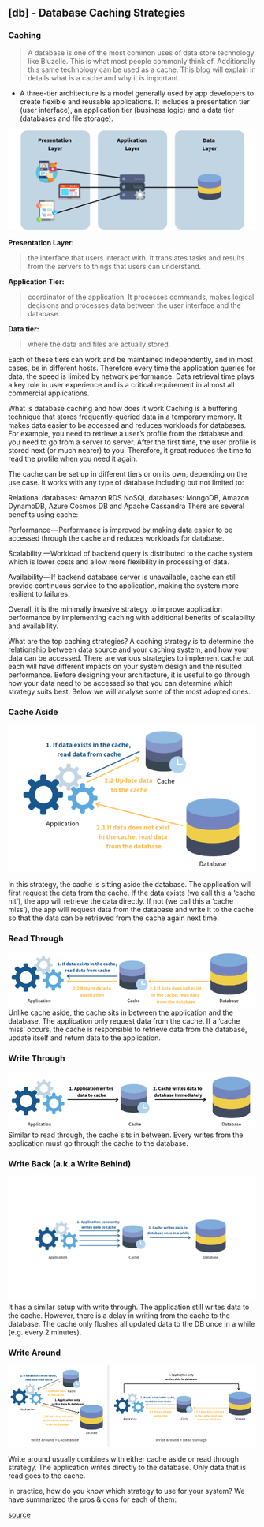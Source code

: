 ## [db] - Database Caching Strategies 

### **Caching**
>A database is one of the most common uses of data store technology like Bluzelle. This is what most people commonly think of. Additionally this same technology can be used as a cache. This blog will explain in details what is a cache and why it is important.

* A three-tier architecture is a model generally used by app developers to create flexible and reusable applications. It includes a presentation tier (user interface), an application tier (business logic) and a data tier (databases and file storage).

![](../assets/img/db_3tier.png)

**Presentation Layer:** 
>the interface that users interact with. It translates tasks and results from the servers to things that users can understand.

**Application Tier:** 
> coordinator of the application. It processes commands, makes logical decisions and processes data between the user interface and the database.

**Data tier:** 
>where the data and files are actually stored.

Each of these tiers can work and be maintained independently, and in most cases, be in different hosts. Therefore every time the application queries for data, the speed is limited by network performance. Data retrieval time plays a key role in user experience and is a critical requirement in almost all commercial applications.

What is database caching and how does it work
Caching is a buffering technique that stores frequently-queried data in a temporary memory. It makes data easier to be accessed and reduces workloads for databases. For example, you need to retrieve a user’s profile from the database and you need to go from a server to server. After the first time, the user profile is stored next (or much nearer) to you. Therefore, it great reduces the time to read the profile when you need it again.

The cache can be set up in different tiers or on its own, depending on the use case. It works with any type of database including but not limited to:

Relational databases: Amazon RDS
NoSQL databases: MongoDB, Amazon DynamoDB, Azure Cosmos DB and Apache Cassandra
There are several benefits using cache:

Performance — Performance is improved by making data easier to be accessed through the cache and reduces workloads for database.

Scalability —Workload of backend query is distributed to the cache system which is lower costs and allow more flexibility in processing of data.

Availability — If backend database server is unavailable, cache can still provide continuous service to the application, making the system more resilient to failures.

Overall, it is the minimally invasive strategy to improve application performance by implementing caching with additional benefits of scalability and availability.

What are the top caching strategies?
A caching strategy is to determine the relationship between data source and your caching system, and how your data can be accessed. There are various strategies to implement cache but each will have different impacts on your system design and the resulted performance. Before designing your architecture, it is useful to go through how your data need to be accessed so that you can determine which strategy suits best. Below we will analyse some of the most adopted ones.

### **Cache Aside**

![](../assets/img/cache_aside.png)

In this strategy, the cache is sitting aside the database. The application will first request the data from the cache. If the data exists (we call this a ‘cache hit’), the app will retrieve the data directly. If not (we call this a ‘cache miss’), the app will request data from the database and write it to the cache so that the data can be retrieved from the cache again next time.

### **Read Through**
![](../assets/img/read_thro.png)
Unlike cache aside, the cache sits in between the application and the database. The application only request data from the cache. If a ‘cache miss’ occurs, the cache is responsible to retrieve data from the database, update itself and return data to the application.

### **Write Through**
![](../assets/img/write_thro.png)
Similar to read through, the cache sits in between. Every writes from the application must go through the cache to the database.

### **Write Back (a.k.a Write Behind)**
![](../assets/img/write_back.png)
It has a similar setup with write through. The application still writes data to the cache. However, there is a delay in writing from the cache to the database. The cache only flushes all updated data to the DB once in a while (e.g. every 2 minutes).

### **Write Around**
![](../assets/img/write_around.png)

Write around usually combines with either cache aside or read through strategy. The application writes directly to the database. Only data that is read goes to the cache.

In practice, how do you know which strategy to use for your system? We have summarized the pros & cons for each of them:


[source](https://bluzelle.com/blog/things-you-should-know-about-database-caching)